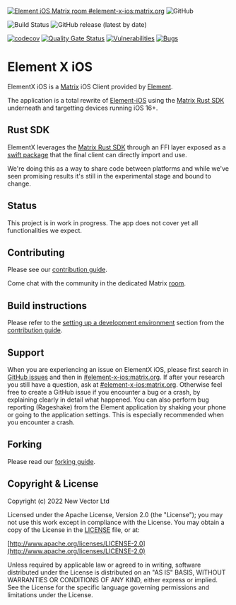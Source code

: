 [![Element iOS Matrix room #element-x-ios:matrix.org](https://img.shields.io/matrix/element-x-ios:matrix.org.svg?label=%23element-x-ios:matrix.org&logo=matrix&server_fqdn=matrix.org)](https://matrix.to/#/#element-x-ios:matrix.org)
![GitHub](https://img.shields.io/github/license/element-hq/element-x-ios)

![Build Status](https://img.shields.io/github/actions/workflow/status/element-hq/element-x-ios/unit_tests.yml?style=flat-square)
![GitHub release (latest by date)](https://img.shields.io/github/v/release/element-hq/element-x-ios)

[![codecov](https://codecov.io/gh/vector-im/element-x-ios/branch/develop/graph/badge.svg?token=AVIJB2MJU2)](https://codecov.io/gh/vector-im/element-x-ios)
[![Quality Gate Status](https://sonarcloud.io/api/project_badges/measure?project=vector-im_element-x-ios&metric=alert_status)](https://sonarcloud.io/summary/new_code?id=vector-im_element-x-ios)
[![Vulnerabilities](https://sonarcloud.io/api/project_badges/measure?project=vector-im_element-x-ios&metric=vulnerabilities)](https://sonarcloud.io/summary/new_code?id=vector-im_element-x-ios)
[![Bugs](https://sonarcloud.io/api/project_badges/measure?project=vector-im_element-x-ios&metric=bugs)](https://sonarcloud.io/summary/new_code?id=vector-im_element-x-ios)

# Element X iOS

ElementX iOS is a [Matrix](https://matrix.org/) iOS Client provided by [Element](https://element.io/).

The application is a total rewrite of [Element-iOS](https://github.com/element-hq/element-ios) using the [Matrix Rust SDK](https://github.com/matrix-org/matrix-rust-sdk) underneath and targetting devices running iOS 16+.

## Rust SDK

ElementX leverages the [Matrix Rust SDK](https://github.com/matrix-org/matrix-rust-sdk) through an FFI layer exposed as a [swift package](https://github.com/matrix-org/matrix-rust-components-swift) that the final client can directly import and use.

We're doing this as a way to share code between platforms and while we've seen promising results it's still in the experimental stage and bound to change.

## Status

This project is in work in progress. The app does not cover yet all functionalities we expect.

## Contributing

Please see our [contribution guide](CONTRIBUTING.md).

Come chat with the community in the dedicated Matrix [room](https://matrix.to/#/#element-x-ios:matrix.org).

## Build instructions

Please refer to the [setting up a development environment](CONTRIBUTING.md#setting-up-a-development-environment) section from the [contribution guide](CONTRIBUTING.md).

## Support

When you are experiencing an issue on ElementX iOS, please first search in [GitHub issues](https://github.com/element-hq/element-x-ios/issues)
and then in [#element-x-ios:matrix.org](https://matrix.to/#/#element-x-ios:matrix.org).
If after your research you still have a question, ask at [#element-x-ios:matrix.org](https://matrix.to/#/#element-x-ios:matrix.org). Otherwise feel free to create a GitHub issue if you encounter a bug or a crash, by explaining clearly in detail what happened. You can also perform bug reporting (Rageshake) from the Element application by shaking your phone or going to the application settings. This is especially recommended when you encounter a crash.

## Forking

Please read our [forking guide](docs/FORKING.md).

## Copyright & License

Copyright (c) 2022 New Vector Ltd

Licensed under the Apache License, Version 2.0 (the "License"); you may not use this work except in compliance with the License. You may obtain a copy of the License in the [LICENSE](LICENSE) file, or at:

[http://www.apache.org/licenses/LICENSE-2.0](http://www.apache.org/licenses/LICENSE-2.0)

Unless required by applicable law or agreed to in writing, software distributed under the License is distributed on an "AS IS" BASIS, WITHOUT WARRANTIES OR CONDITIONS OF ANY KIND, either express or implied. See the License for the specific language governing permissions and limitations under the License.
